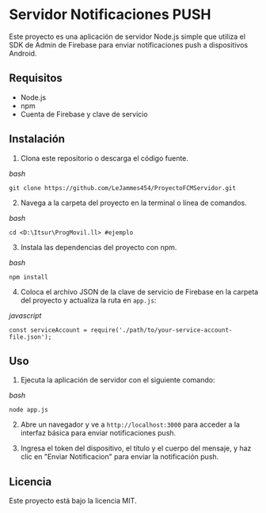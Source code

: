 # Servidor Notificaciones PUSH

Este proyecto es una aplicación de servidor Node.js simple que utiliza el SDK de Admin de Firebase para enviar notificaciones push a dispositivos Android.

## Requisitos

- Node.js
- npm
- Cuenta de Firebase y clave de servicio

## Instalación

1. Clona este repositorio o descarga el código fuente.

_bash_ 
```
git clone https://github.com/LeJammes454/ProyectoFCMServidor.git
```

2.  Navega a la carpeta del proyecto en la terminal o línea de comandos.


_bash_ 
```
cd <D:\Itsur\ProgMovil.ll> #ejemplo
```



3.  Instala las dependencias del proyecto con npm.


_bash_
```
npm install
```

4.  Coloca el archivo JSON de la clave de servicio de Firebase en la carpeta del proyecto y actualiza la ruta en `app.js`:

_javascript_
```
const serviceAccount = require('./path/to/your-service-account-file.json');
```
## Uso

1.  Ejecuta la aplicación de servidor con el siguiente comando:

_bash_
```
node app.js
```

2.  Abre un navegador y ve a `http://localhost:3000` para acceder a la interfaz básica para enviar notificaciones push.
    
3.  Ingresa el token del dispositivo, el título y el cuerpo del mensaje, y haz clic en "Enviar Notificacion" para enviar la notificación push.
    

## Licencia

Este proyecto está bajo la licencia MIT.


